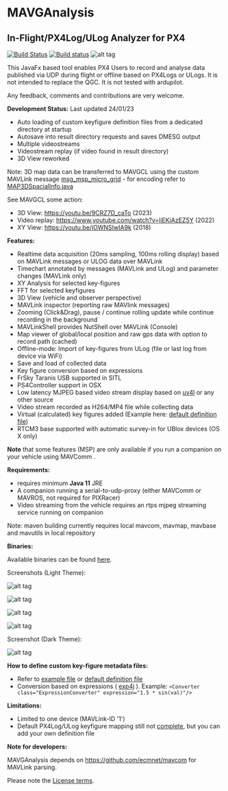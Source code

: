 

# MAVGAnalysis

## In-Flight/PX4Log/ULog Analyzer for PX4 

[![Build Status](https://travis-ci.org/ecmnet/MAVGCL.svg?branch=master)](https://travis-ci.org/ecmnet/MAVGCL) [![Build status](https://ci.appveyor.com/api/projects/status/jqo0dnkcksaj6b3s?svg=true)](https://ci.appveyor.com/project/ecmnet/mavgcl) ![alt tag](https://img.shields.io/github/release/ecmnet/MAVGCL.svg)



This JavaFx based tool enables PX4 Users to record and analyse data published via UDP during flight or offline based on PX4Logs or ULogs. It is not intended to replace the QGC. It is not tested with ardupilot.

Any feedback, comments and contributions are very welcome.

**Development Status:** Last updated 	24/01/23

- Auto loading of custom keyfigure definition files from a dedicated directory at startup
- Autosave into result directory requests and saves DMESG output
- Multiple videostreams
- Videostream replay (if video found in result directory)
- 3D View reworked

Note: 3D map data can be transferred to MAVGCL using the custom MAVLink message [msg_msp_micro_grid](https://github.com/ecmnet/mavcom/blob/af3a826866d977b898170547d15e1ad334899682/mavcom/mavlink/lquac.xml#L231) - for encoding refer to [MAP3DSpacialInfo.java](https://github.com/ecmnet/mavmap/blob/aa739520e2de797cad3ba71da01f041c87445557/mavmap/src/main/java/com/comino/mavmap/map/map3D/Map3DSpacialInfo.java#L84)

See MAVGCL some action: 
- 3D View: https://youtu.be/9CRZ7D_caTo (2023)
- Video replay: <https://www.youtube.com/watch?v=liEKiAzEZ5Y> (2022)
- XY View: <https://youtu.be/jOWNSIwIA9k> (2018)


**Features:**

- Realtime data acquisition (20ms sampling, 100ms rolling display) based on MAVLink messages or ULOG data over MAVLink
- Timechart annotated by messages (MAVLink and ULog) and parameter changes (MAVLink only)
- XY Analysis for selected key-figures
- FFT for selected keyfigures
- 3D View (vehicle and observer perspective)
- MAVLink inspector (reporting raw MAVlink messages)
- Zooming (Click&Drag), pause / continue rolling update while continue recording in the background
- MAVLinkShell provides NutShell over MAVLink (Console)
- Map viewer of global/local position and raw gps data with option to record path (cached)
- Offline-mode: Import of key-figures from ULog (file or last log from device via WiFi)
- Save and load of collected data 
- Key figure conversion based on expressions
- FrSky Taranis USB supported in SITL
- PS4Controller support in OSX
- Low latency MJPEG based video stream display based on [uv4l](http://www.linux-projects.org) or any other source
- Video stream recorded as H264/MP4 file while collecting data
- Virtual (calculated) key figures added (Example here: [default definition file](https://github.com/ecmnet/MAVGCL/blob/master/MAVGCL/src/com/comino/flight/model/AnalysisDataModelMetaData.xml#L1000))
- RTCM3 base supported with automatic survey-in for UBlox devices (OS X only)

**Note** that some features (MSP) are only available if you run a companion on your vehicle using MAVComm .


**Requirements:**

- requires minimum  **Java 11** JRE 
- A companion running a serial-to-udp-proxy (either MAVComm or MAVROS, not required for PIXRacer)
- Video streaming from the vehicle requires an rtps mjpeg streaming service running on companion 

Note: maven building currently requires local mavcom, mavmap, mavbase and mavutils in local repository

**Binaries:**

Available binaries can be found [here](https://github.com/ecmnet/MAVGCL/releases).

Screenshots (Light Theme):

![alt tag](https://raw.github.com/ecmnet/MAVGCL/master/MAVGCL/image0.png)

![alt tag](https://raw.github.com/ecmnet/MAVGCL/master/MAVGCL/image1.png) 

![alt tag](https://raw.github.com/ecmnet/MAVGCL/master/MAVGCL/image2.png)

![alt tag](https://raw.github.com/ecmnet/MAVGCL/master/MAVGCL/image3.png) 

Screenshot (Dark Theme):

![alt tag](https://raw.github.com/ecmnet/MAVGCL/master/MAVGCL/image4.png) 

**How to define custom key-figure metadata files:**

- Refer to [example file](https://github.com/ecmnet/MAVGCL/blob/master/MAVGCL/ExampleKeyfigureMetaData.xml) or [default definition file](https://github.com/ecmnet/MAVGCL/blob/master/MAVGCL/src/com/comino/flight/model/AnalysisDataModelMetaData.xml#L515)
- Conversion based on expressions ( [exp4j](http://www.objecthunter.net/exp4j/#Built-in_functions) ).
  Example: `<Converter class="ExpressionConverter" expression="1.5 * sin(val)"/>`

**Limitations:**

- Limited to one device (MAVLink-ID '1')
- Default PX4Log/ULog keyfigure mapping still not [complete](https://github.com/ecmnet/MAVGCL/blob/master/MAVGCL/src/com/comino/flight/model/AnalysisDataModelMetaData.xml), but you can add your own definition file


**Note for developers:**

MAVGAnalysis depends on https://github.com/ecmnet/mavcom for MAVLink parsing.


Please note the [License terms](https://github.com/ecmnet/MAVGCL/blob/master/MAVGCL/LICENSE.md).

